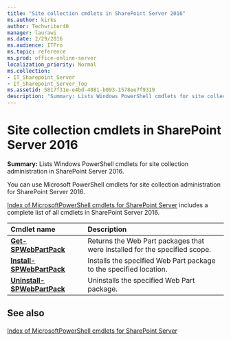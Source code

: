 ```yaml
---
title: "Site collection cmdlets in SharePoint Server 2016"
ms.author: kirks
author: Techwriter40
manager: laurawi
ms.date: 2/29/2016
ms.audience: ITPro
ms.topic: reference
ms.prod: office-online-server
localization_priority: Normal
ms.collection:
- IT_Sharepoint_Server
- IT_Sharepoint_Server_Top
ms.assetid: 5817f31e-e4bd-4081-b093-1578ee7f9319
description: "Summary: Lists Windows PowerShell cmdlets for site collection administration in SharePoint Server 2016."
---
```


# Site collection cmdlets in SharePoint Server 2016

 **Summary:** Lists Windows PowerShell cmdlets for site collection administration in SharePoint Server 2016. 
  
You can use Microsoft PowerShell cmdlets for site collection administration for SharePoint Server 2016.
  
[Index of MicrosoftPowerShell cmdlets for SharePoint Server](../../../docs-conceptual/sharepoint-server/index-of-microsoftpowershell-cmdlets.md) includes a complete list of all cmdlets in SharePoint Server 2016. 
  
|**Cmdlet name**|**Description**|
|:-----|:-----|
|**[Get-SPWebPartPack](get-spwebpartpack.md)** <br/> |Returns the Web Part packages that were installed for the specified scope.  <br/> |
|**[Install-SPWebPartPack](install-spwebpartpack.md)** <br/> |Installs the specified Web Part package to the specified location.  <br/> |
|**[Uninstall-SPWebPartPack](uninstall-spwebpartpack.md)** <br/> |Uninstalls the specified Web Part package.  <br/> |
   
## See also

#### 

[Index of MicrosoftPowerShell cmdlets for SharePoint Server](../../../docs-conceptual/sharepoint-server/index-of-microsoftpowershell-cmdlets.md)

